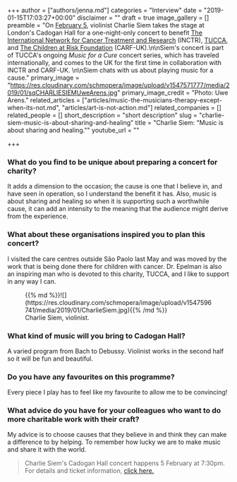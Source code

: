 +++
author = ["authors/jenna.md"]
categories = "Interview"
date = "2019-01-15T17:03:27+00:00"
disclaimer = ""
draft = true
image_gallery = []
preamble = "On [February 5](http://www.cadoganhall.com/event/charlie-siem-190205/), violinist Charlie Siem takes the stage at London's Cadogan Hall for a one-night-only concert to benefit [The International Network for Cancer Treatment and Research](http://www.inctr.org/) (INCTR), [TUCCA](http://www.tucca.org.br/), and [The Children at Risk Foundation](http://www.carf-uk.org/) (CARF-UK).\n\nSiem's concert is part of TUCCA's ongoing _Music for a Cure_ concert series, which has traveled internationally, and comes to the UK for the first time in collaboration with INCTR and CARF-UK. \n\nSiem chats with us about playing music for a cause."
primary_image = "https://res.cloudinary.com/schmopera/image/upload/v1547571777/media/2019/01/sqCHARLIESIEMUweArens.jpg"
primary_image_credit = "Photo: Uwe Arens."
related_articles = ["articles/music-the-musicians-therapy-except-when-its-not.md", "articles/art-is-not-action.md"]
related_companies = []
related_people = []
short_description = "short description"
slug = "charlie-siem-music-is-about-sharing-and-healing"
title = "Charlie Siem: \"Music is about sharing and healing.\""
youtube_url = ""

+++
### What do you find to be unique about preparing a concert for charity?

It adds a dimension to the occasion; the cause is one that I believe in, and have seen in operation, so I understand the benefit it has. Also, music is about sharing and healing so when it is supporting such a worthwhile cause, it can add an intensity to the meaning that the audience might derive from the experience.

### What about these organisations inspired you to plan this concert?

I visited the care centres outside São Paolo last May and was moved by the work that is being done there for children with cancer. Dr. Epelman is also an inspiring man who is devoted to this charity, TUCCA, and I like to support in any way I can.

<figure data-type="image">{{% md %}}![](https://res.cloudinary.com/schmopera/image/upload/v1547596741/media/2019/01/CharlieSiem.jpg){{% /md %}}

<figcaption>Charlie Siem, violinist.</figcaption>

</figure>

### What kind of music will you bring to Cadogan Hall?

A varied program from Bach to Debussy. Violinist works in the second half so it will be fun and beautiful.

### Do you have any favourites on this programme?

Every piece I play has to feel like my favourite to allow me to be convincing!

### What advice do you have for your colleagues who want to do more charitable work with their craft?

My advice is to choose causes that they believe in and think they can make a difference to by helping. To remember how lucky we are to make music and share it with the world.

>Charlie Siem's Cadogan Hall concert happens 5 February at 7:30pm. For details and ticket information, [click here.](http://www.cadoganhall.com/event/charlie-siem-190205/)